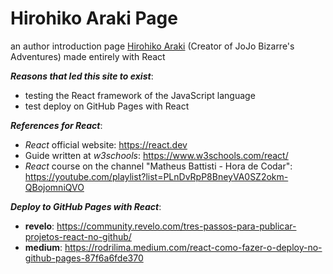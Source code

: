 # Hirohiko Araki Page

an author introduction page <a href="https://jjba.fandom.com/en-us/wiki/Hirohiko_Araki">Hirohiko Araki</a> (Creator of JoJo Bizarre's Adventures) made entirely with React

***Reasons that led this site to exist***:
- testing the React framework of the JavaScript language
- test deploy on GitHub Pages with React

***References for React***:
- *React* official website: https://react.dev
- Guide written at *w3schools*: https://www.w3schools.com/react/
- *React* course on the channel "Matheus Battisti - Hora de Codar": https://youtube.com/playlist?list=PLnDvRpP8BneyVA0SZ2okm-QBojomniQVO

***Deploy to GitHub Pages with React***:
- **revelo**: https://community.revelo.com/tres-passos-para-publicar-projetos-react-no-github/
- **medium**: https://rodrilima.medium.com/react-como-fazer-o-deploy-no-github-pages-87f6a6fde370